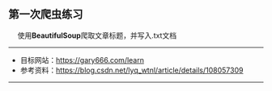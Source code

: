 ## 第一次爬虫练习
&emsp; 使用**BeautifulSoup**爬取文章标题，并写入.txt文档  

---
+ 目标网站：https://gary666.com/learn 
+ 参考资料：https://blog.csdn.net/lyq_wtnl/article/details/108057309
---
